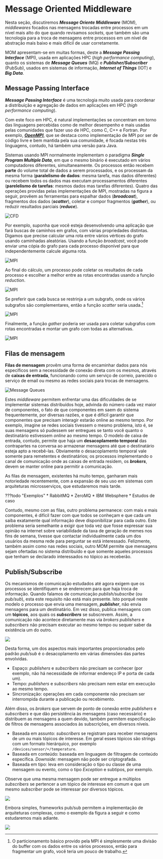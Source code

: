 # Message Oriented Middleware
Nesta seção, discutiremos ***Message Oriente Middleware*** (MOM), *middlewares* focados nas mensagens trocadas entre processos em um nível mais alto do que quando revisamos *sockets*, que também são uma tecnologia para a troca de mensagens entre processos em um nível de abstração mais baixo e mais difícil de usar corretamente.

MOM apresentam-se em muitas formas, deste a ***Message Passing Interface*** (MPI), usada em aplicações HPC (*high performance computing*), quanto os sistemas de ***Message Queues*** (MQ) e ***Publisher/Subscriber*** (PubSub), usados em sistemas de informação, ***Internet of Things*** (IOT) e ***Big Data***.


## Message Passing Interface
***Message Passing Interface*** é uma tecnologia muito usada para coordenar a distribuição e agregação de dados em aplicações em HPC (*high performance computing*). 

Com este foco em HPC, é natural implementações se concentram em torno das linguagens percebidas como de melhor desempenho e mais usadas pelas comunidades que fazer uso de HPC, como C, C++ e Fortran. Por exemplo, ***[OpenMPI](https://www.open-mpi.org/)***, que se destaca como implementação de MPI por ser de código livre e bem mantida pela sua comunidade, é focada nestas três linguagens, contudo, há também uma versão para Java.

Sistemas usando MPI normalmente implementam o paradigma ***Single Program Multiple Data***, em que o mesmo binário é executado em vários computadores diferentes, simultaneamente.
Os processos então recebem **parte** do volume total de dados a serem processados, e os processam da mesma forma (**paralelismo de dados**: mesma tarefa, mas dados diferentes) ou recebem todos os dados mas executam processamentos diferentes (**parelelismo de tarefas**: mesmos dados mas tarefas diferentes).
Quatro das operações providas pelas implementações de MPI, mostradas na figura a seguir, provêem as ferramentas para espalhar dados (***broadcast***), fragmentos dos dados (***scatter***), coletar e compor fragmentos (***gather***), ou reduzir resultados parciais (***reduce***).

![CFD](../images/mpi.jpeg)

Por exemplo, suponha que você esteja desenvolvendo uma aplicação que fará buscas de caminhos em grafos, com várias propriedades distintas.
Digamos que precise calcular uma rota entre vários vértices do grafo usando caminhadas aleatórias. Usando a função *broadcast*, você pode enviar uma cópia do grafo para cada processo disponível para que independentemente calcule alguma rota. 

![MPI](../drawings/mpi.drawio#0)

Ao final do cálculo, um processo pode coletar os resultados de cada processo e escolher a melhor entre as rotas encontradas usando a função *reduction*.

![MPI](../drawings/mpi.drawio#3)

Se preferir que cada busca se restrinja a um subgrafo, onde os vários subgrafos são complementares, então a função *scatter* seria usada.[^scatter]

![MPI](../drawings/mpi.drawio#1)

Finalmente, a função *gather* poderia ser usada para coletar subgrafos com rotas encontradas e montar um grafo com todas as alternativas.

![MPI](../drawings/mpi.drawio#2)


[^scatter]: O particionamento básico provido pela MPI é simplesmente uma divisão do buffer com os dados entre os vários processos, então para fragmentar um grafo, você teria um pouco de trabalho.



## Filas de mensagem
**Filas de mensagem** provêm uma forma de encaminhar dados para nós específicos sem a necessidade de conexão direta com os mesmos, através de **caixas de entrada**, funcionando como um serviço de correio, parecido o serviço de email ou mesmo as redes sociais para trocas de mensagens.

![Message Queues](../drawings/message_queue.drawio#2)

Estes *middleware* permitem enfrentar uma das dificuldades de se implementar sistemas distribuídos hoje, advinda do número cada vez maior de componentes, o fato de que componentes em saem do sistema frequentemente, por diversas razões, e que é difícil garantir que componentes que precisam interagir estarão online ao mesmo tempo.
Por exemplo, imagine se redes sociais tivessem o mesmo problema, isto é, se suas mensagens só pudessem ser entregues se tanto você quanto o destinatário estivessem *online* ao mesmo tempo.
O modelo de caixa de entrada, contudo, permite que haja um **desacoplamento temporal** das contrapartes na conversa ao armazenar mensagens até que o destinatário esteja apto a recebê-las.
Obviamente o desacoplamento temporal vale somente para remetentes e destinatários; os processos implementando o canal de comunicação onde as caixas de entrada residem, os ***brokers***, devem se manter online para permitir a comunicação.

As filas de mensagem, existentes há muito tempo, ganharam mais notoriedade recentemente, com a expansão de seu uso em sistemas com arquiteturas microsserviços, que estudaremos mais tarde.

???todo "Exemplos"
     * RabbitMQ
     * ZeroMQ
     * IBM Websphere
     * Estudos de caso

Contudo, mesmo com as filas, outro problema permanece: com mais e mais componentes, é difícil fazer com que todos se conheçam e que cada um saiba exatamente qual informação deve disponibilizar para cada outro. Este problema seria semelhante a exigir que toda vez que fosse expressar sua opinião na internet sobre variabilidade da taxa de geração de memes nos fins de semana, tivesse que contactar individualmente cada um dos usuários da mesma rede para perguntar se está interessado.
Felizmente, também assim como nas redes sociais, outro MOM permite que mensagens sejam ofertadas no sistema distribuído e que somente aqueles processos que tenham se declarado interessados no tópico as receberão.

    
## Publish/Subscribe
Os mecanismos de comunicação estudados até agora exigem que os processos se identifiquem e se enderecem para que haja troca de informação.
Quando falamos de comunicação *publish/subscribe* (ou *pub/sub*), esta este requisito não está mais presente. 
Isto porquê neste modelo o processo que envia uma mensagem, ***publisher***, não envia mensagens para um destinatário. 
Em vez disso, publica mensagens com um **tópicos**, aos quais os ***subscribers*** se subscrevem.
Assim, a comunicação não acontece diretamente mas via *brokers* *publishers* e *subscribers* não precisam executar ao mesmo tempo ou sequer saber da existência um do outro.

[![](../images/aws_pubsub.png)](https://aws.amazon.com/pub-sub-messaging/)

Desta forma, um dos aspectos mais importantes proporcionados pelo padrão *pub/sub* é o desacoplamento em várias dimensões das partes envolvidas.

* Espaço: *publishers* e *subscribers* não precisam se conhecer (por exemplo, não há necessidade de informar endereço IP e porta de cada um).
* Tempo: *publishers* e *subscribers* não precisam nem estar em execução ao mesmo tempo.
* Sincronização: operações em cada componente não precisam ser interrompida durante a publicação ou recebimento.

Além disso, os *brokers* que servem de ponto de conexão entre *publishers*  e *subscribers* e que dão persistência às mensagens (caso necessário) e distribuem as mensagens a quem devido, também permitem especificação de filtros de mensagens associados às subscrições, em diversos níveis.

* Baseada em assunto: *subscribers* se registram para receber mensagens de um ou mais tópicos de interesse. Em geral esses tópicos são strings com um formato hierárquico, por exemplo `/devices/sensor/+/temperature`.
* Baseada em conteúdo: baseada em linguagem de filtragem de conteúdo específica. *Downside:* mensagem não pode ser criptografada.
* Baseada em tipo: leva em consideração o tipo ou classe de uma mensagem ou evento, como o tipo *Exception* e subtipos, por exemplo.

Observe que uma mesma mensagem pode ser entregue a múltiplos *subscribers* se pertencer a um tópico de interesse em comum e que um mesmo *subscriber* pode se interessar por diversos tópicos.

[![](../images/google_pubsub.svg)](https://cloud.google.com/pubsub/docs/overview)


Embora simples, frameworks pub/sub permitem a implementação de arquiteturas complexas, como o exemplo da figura a seguir e como estudaremos mais adiante.

[![](../images/google_pubsub2.svg)](https://cloud.google.com/pubsub/docs/overview)